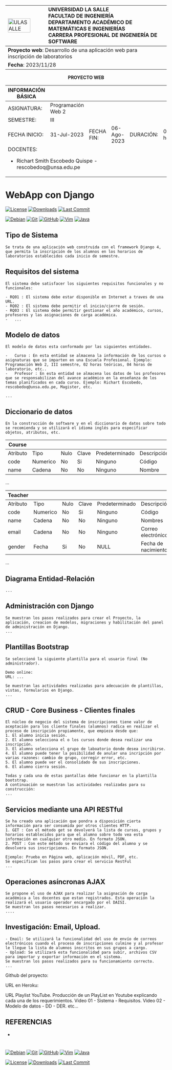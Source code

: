 <div align="center">
<table>
    <theader>
        <tr>
            <td style="width:25%;"><img src="" alt="ULASALLE" style="width:80%; height:auto"/></td>
            <td>
                <span style="font-weight:bold;">UNIVERSIDAD LA SALLE</span><br />
                <span style="font-weight:bold;">FACULTAD DE INGENIERÍA</span><br />
                <span style="font-weight:bold;">DEPARTAMENTO ACADÉMICO DE MATEMÁTICAS E INGENIERÍAS</span><br />
                <span style="font-weight:bold;">CARRERA PROFESIONAL DE INGENIERÍA DE SOFTWARE</span>
            </td>            
        </tr>
    </theader>
    <tbody>
        <tr>
        <td colspan="2"><span style="font-weight:bold;">Proyecto web</span>: Desarrollo de una aplicación web para inscripción de laboratorios</td>
        </tr>
        <tr>
        <td colspan="2"><span style="font-weight:bold;">Fecha</span>:  2023/11/28</td>
        </tr>
    </tbody>
</table>
</div>

<div align="center">
<span style="font-weight:bold;">PROYECTO WEB</span><br />
</div>


<table>
<theader>
<tr><th>INFORMACIÓN BÁSICA</th></tr>
</theader>
<tbody>
    <tr>
        <td>ASIGNATURA:</td><td>Programación Web 2</td>
    </tr>
    <tr>
        <td>SEMESTRE:</td><td>III</td>
    </tr>
    <tr>
        <td>FECHA INICIO:</td><td>31-Jul-2023</td><td>FECHA FIN:</td>
        <td>06-Ago-2023</td><td>DURACIÓN:</td><td>04 horas</td>
    </tr>
    <tr>
        <td colspan="3">DOCENTES:
        <ul>
        <li>Richart Smith Escobedo Quispe - rescobedoq@unsa.edu.pe</li>
        </ul>
        </td>
    </<tr>
</tdbody>
</table>

#   WebApp con Django

[![License][license]][license-file]
[![Downloads][downloads]][releases]
[![Last Commit][last-commit]][releases]

[![Debian][Debian]][debian-site]
[![Git][Git]][git-site]
[![GitHub][GitHub]][github-site]
[![Vim][Vim]][vim-site]
[![Java][Java]][java-site]

##  Tipo de Sistema
    Se trata de una aplicación web construida con el framework Django 4, que permita la inscripción de los alumnos en los horarios de laboratorios establecidos cada inicio de semestre.

##  Requisitos del sistema
    El sistema debe satisfacer los siguientes requisitos funcionales y no funcionales:

    - RQ01 : El sistema debe estar disponible en Internet a traves de una URL.
    - RQ02 : El sistema debe permitir el inicio/cierre de sesión.
    - RQ03 : El sistema debe permitir gestionar el año académico, cursos, profesores y las asignaciones de carga académica.
    -   ...

##  Modelo de datos
    El modelo de datos esta conformado por las siguientes entidades.

    -   Curso : En esta entidad se almacena la información de los cursos o asignaturas que se imparten en una Escuela Profesional. Ejemplo: Programación Web 2, III semestre, 02 horas teóricas, 04 horas de laboratorio, etc..
    -   Profesor : En esta entidad se almacena los datos de los profesores que se responsabilizan del avance académico en la enseñanza de los temas planificados en cada curso. Ejemplo: Richart Escobedo, rescobedoq@unsa.edu.pe, Magister, etc.

    ...

##  Diccionario de datos

    En la construcción de software y en el diccionario de datos sobre todo se recomienda y se utilizará el idioma inglés para especificar objetos, atributos, etc.

| Course | | | | | |
| -- | -- | -- | -- | -- | -- |
| Atributo  | Tipo  | Nulo | Clave | Predeterminado | Descripción |
| code  | Numerico| No | Si | Ninguno | Código |
| name  | Cadena| No | No | Ninguno | Nombre |
...

| Teacher | | | | | |
| -- | -- | -- | -- | -- | -- |
| Atributo  | Tipo  | Nulo | Clave | Predeterminado | Descripción |
| code  | Numerico| No | Si | Ninguno | Código |
| name | Cadena| No | No | Ninguno | Nombres |
| email | Cadena| No | No | Ninguno | Correo electrónico |
| gender | Fecha| Si | No | NULL | Fecha de nacimiento |
...

##  Diagrama Entidad-Relación
    ...

##  Administración con Django
    Se muestran los pasos realizados para crear el Proyecto, la aplicación, creacion de modelos, migraciones y habilitación del panel de administración en Django.
    ...

##  Plantillas Bootstrap
    Se seleccionó la siguiente plantilla para el usuario final (No administrador).

    Demo online:
    URL: ...

    Se muestran las actividades realizadas para adecuación de plantillas, vistas, formularios en Django.
    ...

##  CRUD - Core Business - Clientes finales
    El núcleo de negocio del sistema de inscripciones tiene valor de aceptación para los cliente finales (alumnos) radica en realizar el proceso de inscripción propiamente, que empieza desde que:
    1. El alumno inicia sesión.
    2. El alumno selecciona el o los cursos donde desea realizar una inscripción.
    3. El alumno selecciona el grupo de laboatorio donde desea incribirse.
    4. El alumno puede tener la posibilidad de anular una incripción por varias razones: cambio de grupo, corregir error, etc.
    5. El alumno puede ver el consolidado de sus inscripciones.
    6. El alumno cierra sesión.

    Todas y cada una de estas pantallas debe funcionar en la plantilla bootstrap.
    A continuación se muestran las actividades realizadas para su construcción:
    ...

##  Servicios mediante una API RESTful
    Se ha creado una aplicación que pondra a disposición cierta información para ser consumida por otros clientes HTTP.
    1. GET : Con el método get se devolverá la lista de cursos, grupos y horarios establecidos para que el alumno sobre todo vea esta información en cualquier otro medio. En formato JSON. 
    2. POST : Con este método se enviara el código del alumno y se devolvera sus inscripciones. En formato JSON.
    
    Ejemplo: Prueba en Página web, aplicación móvil, PDF, etc.
    Se especifican los pasos para crear el servicio RestFul
    ...

##  Operaciones asíncronas AJAX
    Se propone el uso de AJAX para realizar la asignación de carga académica a los docentes que estan registrados. Esta operación la realizará el usuario operador encargado por el DAISI.
    Se muestran los pasos necesarios a realizar.
    ....

##  Investigación: Email, Upload.
    - Email: Se utilizará la funcionalidad del uso de envío de correos electrónicos cuando el proceso de inscripciones culmine y al profesor le llegue la lista de alumnos inscritos en sus grupos a cargo.
    - Upload: Se utilizará esta funcionalidad para subír, archivos CSV para importar y exportar información en el sistema.
    Se muestran los pasos realizados para su funcionamiento correcto.
    ...

Github del proyecto:

URL en Heroku:

URL Playlist YouTube.
Producción de un PlayList en Youtube explicando cada una de los requerimientos.
Video 01 - Sistema - Requisitos.
Video 02 - Modelo de datos - DD - DER.
etc…


## REFERENCIAS
-   

#

[license]: https://img.shields.io/github/license/rescobedoq/pw2?label=rescobedoq
[license-file]: https://github.com/rescobedoq/pw2/blob/main/LICENSE

[downloads]: https://img.shields.io/github/downloads/rescobedoq/pw2/total?label=Downloads
[releases]: https://github.com/rescobedoq/pw2/releases/

[last-commit]: https://img.shields.io/github/last-commit/rescobedoq/pw2?label=Last%20Commit

[Debian]: https://img.shields.io/badge/Debian-D70A53?style=for-the-badge&logo=debian&logoColor=white
[debian-site]: https://www.debian.org/index.es.html

[Git]: https://img.shields.io/badge/git-%23F05033.svg?style=for-the-badge&logo=git&logoColor=white
[git-site]: https://git-scm.com/

[GitHub]: https://img.shields.io/badge/github-%23121011.svg?style=for-the-badge&logo=github&logoColor=white
[github-site]: https://github.com/

[Vim]: https://img.shields.io/badge/VIM-%2311AB00.svg?style=for-the-badge&logo=vim&logoColor=white
[vim-site]: https://www.vim.org/

[Java]: https://img.shields.io/badge/java-%23ED8B00.svg?style=for-the-badge&logo=java&logoColor=white
[java-site]: https://docs.oracle.com/javase/tutorial/


[![Debian][Debian]][debian-site]
[![Git][Git]][git-site]
[![GitHub][GitHub]][github-site]
[![Vim][Vim]][vim-site]
[![Java][Java]][java-site]


[![License][license]][license-file]
[![Downloads][downloads]][releases]
[![Last Commit][last-commit]][releases]
